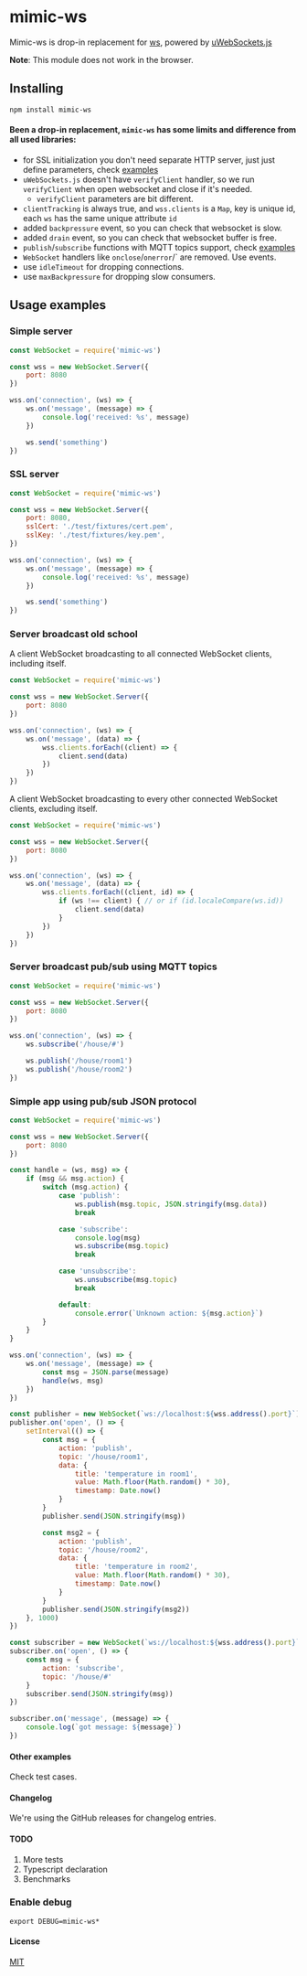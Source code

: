 # mimic-ws

Mimic-ws is drop-in replacement for [ws](https://github.com/websockets/ws), powered by [uWebSockets.js](https://github.com/uNetworking/uWebSockets.js)

**Note**: This module does not work in the browser. 

## Installing
`npm install mimic-ws`

#### Been a drop-in replacement, `mimic-ws` has some limits and difference from all used libraries:
- for SSL initialization you don't need separate HTTP server, just just define parameters, check [examples](#usage-examples)
- `uWebSockets.js` doesn't have `verifyClient` handler, so we run `verifyClient` when open websocket and close if it's needed.
    - `verifyClient` parameters are bit different.
- `clientTracking` is always true, and `wss.clients` is a `Map`, key is unique id, each `ws` has the same unique attribute `id`
- added `backpressure` event, so you can check that websocket is slow.
- added `drain` event, so you can check that websocket buffer is free.
- `publish`/`subscribe` functions with MQTT topics support, check [examples](#usage-examples)
- `WebSocket` handlers like `onclose`/`onerror`/` are removed. Use events.
- use `idleTimeout` for dropping connections.
- use `maxBackpressure` for dropping slow consumers.

## Usage examples

### Simple server

```js
const WebSocket = require('mimic-ws')

const wss = new WebSocket.Server({
    port: 8080
})

wss.on('connection', (ws) => {
    ws.on('message', (message) => {
        console.log('received: %s', message)
    })

    ws.send('something')
})
```

### SSL server

```js
const WebSocket = require('mimic-ws')

const wss = new WebSocket.Server({
    port: 8080,
    sslCert: './test/fixtures/cert.pem',
    sslKey: './test/fixtures/key.pem',
})

wss.on('connection', (ws) => {
    ws.on('message', (message) => {
        console.log('received: %s', message)
    })

    ws.send('something')
})
```

### Server broadcast old school

A client WebSocket broadcasting to all connected WebSocket clients, including itself.

```js
const WebSocket = require('mimic-ws')

const wss = new WebSocket.Server({
    port: 8080
})

wss.on('connection', (ws) => {
    ws.on('message', (data) => {
        wss.clients.forEach((client) => {
            client.send(data)
        })
    })
})
```
A client WebSocket broadcasting to every other connected WebSocket clients, excluding itself.

```js
const WebSocket = require('mimic-ws')

const wss = new WebSocket.Server({
    port: 8080
})

wss.on('connection', (ws) => {
    ws.on('message', (data) => {
        wss.clients.forEach((client, id) => {
            if (ws !== client) { // or if (id.localeCompare(ws.id))
                client.send(data)
            }
        })
    })
})
```

### Server broadcast pub/sub using MQTT topics


```js
const WebSocket = require('mimic-ws')

const wss = new WebSocket.Server({
    port: 8080
})

wss.on('connection', (ws) => {
    ws.subscribe('/house/#')

    ws.publish('/house/room1')
    ws.publish('/house/room2')
})
```

### Simple app using pub/sub JSON protocol
```js
const WebSocket = require('mimic-ws')

const wss = new WebSocket.Server({
    port: 8080
})

const handle = (ws, msg) => {
    if (msg && msg.action) {
        switch (msg.action) {
            case 'publish':
                ws.publish(msg.topic, JSON.stringify(msg.data))
                break

            case 'subscribe':
                console.log(msg)
                ws.subscribe(msg.topic)
                break

            case 'unsubscribe':
                ws.unsubscribe(msg.topic)
                break

            default:
                console.error(`Unknown action: ${msg.action}`)
        }
    }
}

wss.on('connection', (ws) => {
    ws.on('message', (message) => {
        const msg = JSON.parse(message)
        handle(ws, msg)
    })
})

const publisher = new WebSocket(`ws://localhost:${wss.address().port}`)
publisher.on('open', () => {
    setInterval(() => {
        const msg = {
            action: 'publish',
            topic: '/house/room1',
            data: {
                title: 'temperature in room1',
                value: Math.floor(Math.random() * 30),
                timestamp: Date.now()
            }
        }
        publisher.send(JSON.stringify(msg))

        const msg2 = {
            action: 'publish',
            topic: '/house/room2',
            data: {
                title: 'temperature in room2',
                value: Math.floor(Math.random() * 30),
                timestamp: Date.now()
            }
        }
        publisher.send(JSON.stringify(msg2))
    }, 1000)
})

const subscriber = new WebSocket(`ws://localhost:${wss.address().port}`)
subscriber.on('open', () => {
    const msg = {
        action: 'subscribe',
        topic: '/house/#'
    }
    subscriber.send(JSON.stringify(msg))
})

subscriber.on('message', (message) => {
    console.log(`got message: ${message}`)
})
```


#### Other examples
Check test cases.

#### Changelog
We're using the GitHub releases for changelog entries.

#### TODO
1. More tests
2. Typescript declaration
3. Benchmarks

### Enable debug
``export DEBUG=mimic-ws*``

#### License
[MIT](LICENSE)

